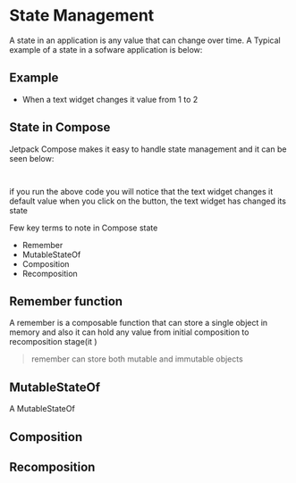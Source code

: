 # State Management
A state in an application is any value that can change over time. 
A Typical example of a state in a sofware application is below:

## Example
- When a text widget changes it value from 1 to 2 

## State in Compose
Jetpack Compose makes it easy to handle state management and it can be seen below:

```


```

if you run the above code you will notice that the text widget changes it default value when you click on the button, the text widget has changed its state 
 
 Few key terms to note in Compose state
 - Remember
 - MutableStateOf
 - Composition
 - Recomposition

## Remember function 
A remember is a composable function that can store a single object in memory and also it can hold any value from initial composition to recomposition stage(it ) 
> remember can store both mutable and immutable objects

## MutableStateOf
 A MutableStateOf 
 
## Composition


## Recomposition
